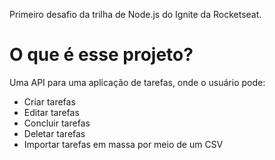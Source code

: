 Primeiro desafio da trilha de Node.js do Ignite da Rocketseat.

# O que é esse projeto?
Uma API para uma aplicação de tarefas, onde o usuário pode:
* Criar tarefas
* Editar tarefas
* Concluir tarefas
* Deletar tarefas
* Importar tarefas em massa por meio de um CSV
